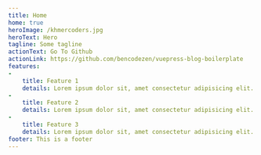 ```yaml
---
title: Home
home: true
heroImage: /khmercoders.jpg
heroText: Hero
tagline: Some tagline
actionText: Go To Github
actionLink: https://github.com/bencodezen/vuepress-blog-boilerplate
features:
- 
    title: Feature 1
    details: Lorem ipsum dolor sit, amet consectetur adipisicing elit. Odit obcaecati, praesentium vero voluptatem earum minus, incidunt, aut fugiat tempora sunt fugit voluptatum. Doloribus esse necessitatibus officiis animi perferendis ipsa magni.
- 
    title: Feature 2
    details: Lorem ipsum dolor sit, amet consectetur adipisicing elit. Odit obcaecati, praesentium vero voluptatem earum minus, incidunt, aut fugiat tempora sunt fugit voluptatum. Doloribus esse necessitatibus officiis animi perferendis ipsa magni.
- 
    title: Feature 3
    details: Lorem ipsum dolor sit, amet consectetur adipisicing elit. Odit obcaecati, praesentium vero voluptatem earum minus, incidunt, aut fugiat tempora sunt fugit voluptatum. Doloribus esse necessitatibus officiis animi perferendis ipsa magni.
footer: This is a footer
---
```


